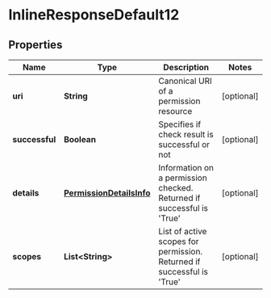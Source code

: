 
# InlineResponseDefault12

## Properties
Name | Type | Description | Notes
------------ | ------------- | ------------- | -------------
**uri** | **String** | Canonical URI of a permission resource |  [optional]
**successful** | **Boolean** | Specifies if check result is successful or not |  [optional]
**details** | [**PermissionDetailsInfo**](PermissionDetailsInfo.md) | Information on a permission checked. Returned if successful is &#39;True&#39; |  [optional]
**scopes** | **List&lt;String&gt;** | List of active scopes for permission. Returned if successful is &#39;True&#39; |  [optional]




